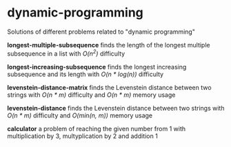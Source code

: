 # dynamic-programming
Solutions of different problems related to "dynamic programming"

<b>longest-multiple-subsequence</b> finds the length of the longest multiple subsequence in a list with <i>O(n<sup>2</sup>)</i> difficulty

<b>longest-increasing-subsequence</b> finds the longest increasing subsequence and its length with <i>O(n * log(n))</i> difficulty 

<b>levenstein-distance-matrix</b> finds the Levenstein distance between two strings with <i>O(n * m)</i> difficulty and <i>O(n * m)</i> memory usage

<b>levenstein-distance</b> finds the Levenstein distance between two strings with <i>O(n * m)</i> difficulty and <i>O(min(n, m))</i> memory usage

<b>calculator</b> a problem of reaching the given number from 1 with multiplication by 3, multyplication by 2 and addition 1  
